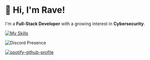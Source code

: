 # 👋 Hi, I'm Rave!

I'm a **Full-Stack Developer** with a growing interest in **Cybersecurity**.

[![My Skills](https://skillicons.dev/icons?i=laravel,php,flutter,git,php)](https://skillicons.dev)

![Discord Presence](https://lanyard.cnrad.dev/api/922600200743313428)

[![spotify-github-profile](https://spotify-github-profile.kittinanx.com/api/view?uid=31m5soxvja3x7jnmuc5xqnkh4iyq&cover_image=true&theme=natemoo-re&show_offline=false&background_color=121212&interchange=false&bar_color=53b14f&bar_color_cover=false)](https://github.com/kittinan/spotify-github-profile)

